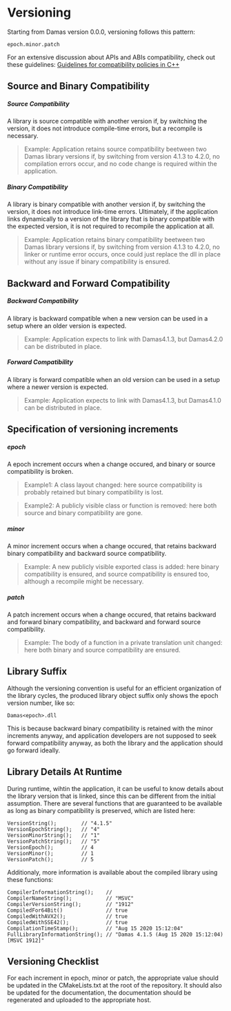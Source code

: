 # Versioning

Starting from Damas version 0.0.0, versioning follows this pattern:

    epoch.minor.patch

For an extensive discussion about APIs and ABIs compatibility, check out these guidelines: [Guidelines for compatibility policies in C++](https://community.kde.org/Policies/Binary_Compatibility_Issues_With_C++)

## Source and Binary Compatibility
##### Source Compatibility  
A library is source compatible with another version if, by switching the version, it does not introduce compile-time errors, but a recompile is necessary.
> Example: Application retains source compatibility beetween two Damas library versions if, by switching from version 4.1.3 to 4.2.0, no compilation errors occur, and no code change is required within the application.

##### Binary Compatibility  
A library is binary compatible with another version if, by switching the version, it does not introduce link-time errors. Ultimately, if the application links dynamically to a version of the library that is binary compatible with the expected version, it is not required to recompile the application at all.
> Example: Application retains binary compatibility beetween two Damas library versions if, by switching from version 4.1.3 to 4.2.0, no linker or runtime error occurs, once could just replace the dll in place without any issue if binary compatibility is ensured.

## Backward and Forward Compatibility
##### Backward Compatibility  
A library is backward compatible when a new version can be used in a setup where an older version is expected.
> Example: Application expects to link with Damas4.1.3, but Damas4.2.0 can be distributed in place.

##### Forward Compatibility  
A library is forward compatible when an old version can be used in a setup where a newer version is expected.
> Example: Application expects to link with Damas4.1.3, but Damas4.1.0 can be distributed in place.

## Specification of versioning increments
##### epoch
A epoch increment occurs when a change occured, and binary or source compatibility is broken.
> Example1: A class layout changed: here source compatibility is probably retained but binary compatibility is lost.

> Example2: A publicly visible class or function is removed: here both source and binary compatibility are gone.

##### minor
A minor increment occurs when a change occured, that retains backward binary compatibility and backward source compatibility.
> Example: A new publicly visible exported class is added: here binary compatibility is ensured, and source compatibility is ensured too, although a recompile might be necessary.

##### patch
A patch increment occurs when a change occured, that retains backward and forward binary compatibility, and backward and forward source compatibility.
> Example: The body of a function in a private translation unit changed: here both binary and source compatibility are ensured.

## Library Suffix
Although the versioning convention is useful for an efficient organization of the library cycles, the produced library object suffix only shows the epoch version number, like so:

    Damas<epoch>.dll

This is because backward binary compatibility is retained with the minor increments anyway, and application developers are not supposed to seek forward compatibility anyway, as both the library and the application should go forward ideally.

## Library Details At Runtime
During runtime, wihtin the application, it can be useful to know details about the library version that is linked, since this can be different from the initial assumption.
There are several functions that are guaranteed to be available as long as binary compatibility is preserved, which are listed here:

    VersionString();        // "4.1.5"
    VersionEpochString();   // "4"
    VersionMinorString();   // "1"
    VersionPatchString();   // "5"
    VersionEpoch();         // 4
    VersionMinor();         // 1
    VersionPatch();         // 5

Additionaly, more information is available about the compiled library using these functions:

    CompilerInformationString();    //
    CompilerNameString();           // "MSVC"
    CompilerVersionString();        // "1912"
    CompiledFor64Bit()              // true
    CompiledWithAVX2();             // true
    CompiledWithSSE42();            // true
    CompilationTimeStamp();         // "Aug 15 2020 15:12:04"
    FullLibraryInformationString(); // "Damas 4.1.5 (Aug 15 2020 15:12:04) [MSVC 1912]"

## Versioning Checklist
For each increment in epoch, minor or patch, the appropriate value should be updated in the CMakeLists.txt at the root of the repository. It should also be updated for the documentation, the documentation should be regenerated and uploaded to the appropriate host.

